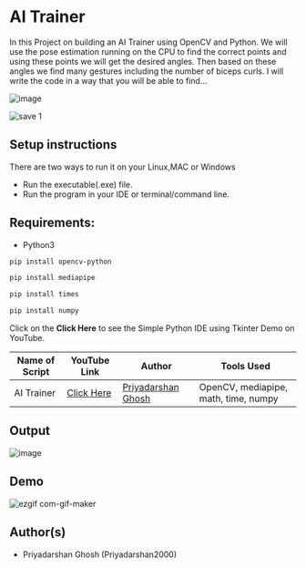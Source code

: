 # AI Trainer
In this Project on building an AI Trainer using OpenCV and Python. We will use the pose estimation running on the CPU to find the correct points and using these points we will get the desired angles. Then based on these angles we find many gestures including the number of biceps curls. I will write the code in a way that you will be able to find…

![image](https://user-images.githubusercontent.com/62868878/115126238-3af1fb00-9feb-11eb-972e-d84083cf0fd5.png)

![save 1](https://user-images.githubusercontent.com/62868878/115126242-3fb6af00-9feb-11eb-8646-29423af5139a.PNG)



## Setup instructions
There are two ways to run it on your Linux,MAC or Windows

- Run the executable(.exe) file.
- Run the program in your IDE or terminal/command line.

## Requirements:
- Python3

```bash
pip install opencv-python
```
```bash
pip install mediapipe
```
```bash
pip install times
```
```bash
pip install numpy
```
Click on the **Click Here** to see the Simple Python IDE using Tkinter Demo on YouTube.

| Name of Script | YouTube Link |  Author | Tools Used |
| --- | --- | --- | --- 
|AI Trainer| [Click Here](https://www.youtube.com/watch?v=-oGVdnelHv8)| [Priyadarshan Ghosh](https://github.com/Priyadarshan2000) | OpenCV, mediapipe, math, time, numpy

## Output

![image](https://user-images.githubusercontent.com/62868878/115126306-b3f15280-9feb-11eb-95b3-38cf4d325584.png)


## Demo

![ezgif com-gif-maker](https://user-images.githubusercontent.com/62868878/115126592-c8cee580-9fed-11eb-9553-e3c7573fd7bc.gif)


## Author(s)

- Priyadarshan Ghosh (Priyadarshan2000)

